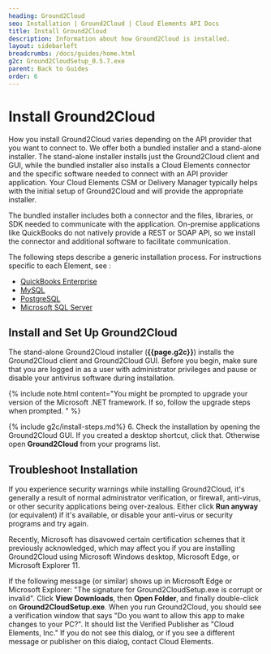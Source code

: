 ```yaml
---
heading: Ground2Cloud
seo: Installation | Ground2Cloud | Cloud Elements API Docs
title: Install Ground2Cloud
description: Information about how Ground2Cloud is installed.
layout: sidebarleft
breadcrumbs: /docs/guides/home.html
g2c: Ground2CloudSetup_0.5.7.exe
parent: Back to Guides
order: 6
---
```


# Install Ground2Cloud

How you install Ground2Cloud varies depending on the API provider that you want to connect to. We offer both a bundled installer and a stand-alone installer. The stand-alone installer installs just the Ground2Cloud client and GUI, while the bundled installer also installs a Cloud Elements connector and the specific software needed to connect with an API provider application. Your Cloud Elements CSM or Delivery Manager typically helps with the initial setup of Ground2Cloud and will provide the appropriate installer.

The bundled installer includes both a connector and the files, libraries, or SDK needed to communicate with the application. On-premise applications like QuickBooks do not natively provide a REST or SOAP API, so we install the connector and additional software to facilitate communication.

The following steps describe a generic installation process. For instructions specific to each Element, see :

* [QuickBooks Enterprise](../../elements/quickbooksenterprise/setup.html?elementId=195)
* [MySQL](../../elements/mysql/mysql-endpoint-setup.html)
* [PostgreSQL](../../elements/postgresql/postgresql-endpoint-setup.html)
* [Microsoft SQL Server](../../elements/sqlserver/sqlserver-endpoint-setup.html)

## Install and Set Up Ground2Cloud

The stand-alone Ground2Cloud installer (**{{page.g2c}}**) installs the Ground2Cloud client and Ground2Cloud GUI. Before you begin, make sure that you are logged in as a user with administrator privileges and pause or disable your antivirus software during installation.

{% include note.html content="You might be prompted to upgrade your version of the Microsoft .NET framework. If so, follow the upgrade steps when prompted. " %}

{% include g2c/install-steps.md%}
6. Check the installation by opening the Ground2Cloud GUI. If you created a desktop shortcut, click that. Otherwise open **Ground2Cloud** from your programs list.

## Troubleshoot Installation

If you experience security warnings while installing Ground2Cloud, it's generally a result of normal administrator verification, or firewall,
anti-virus, or other security applications being over-zealous. Either click **Run anyway** (or equivalent) if it's available, or disable your
anti-virus or security programs and try again.

Recently, Microsoft has disavowed certain certification schemes that it previously acknowledged, which may affect you if you are installing
Ground2Cloud using Microsoft Windows desktop, Microsoft Edge, or Microsoft Explorer 11.

If the following message (or similar) shows up in Microsoft Edge or Microsoft Explorer: "The signature for Ground2CloudSetup.exe is
corrupt or invalid". Click **View Downloads**, then **Open Folder**, and finally double-click on **Ground2CloudSetup.exe**. When you run Ground2Cloud, you should see a verification window that says "Do you want to allow this app to make changes to your PC?". It should list the Verified Publisher as "Cloud Elements, Inc." If you do not see this dialog, or if you see a different message or publisher on this dialog, contact Cloud Elements.
